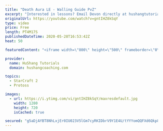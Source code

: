 ```yaml
---
title: "Death Aura LE - Walling Guide PvZ"
excerpt: "Interested in lessons? Email Devon directly at hushangtutorials@outlook.com ------------------------------------------------------------------------------------------------------- Want to support HuShang Tutorials directly? Patreon is a website where you can contribute a monthly donation that will help"
originalUrl: https://youtube.com/watch?v=gntIHZ8kSqY
type: video
price: Free
length: PT4M17S
publishedDateTime: 2020-05-28T16:53:42Z
heat: 50

featuredContent: "<iframe width=\"800\" height=\"500\" frameborder=\"0\" src=\"https://www.youtube.com/embed/gntIHZ8kSqY\" allow=\"accelerometer; autoplay; encrypted-media; gyroscope; picture-in-picture\" allowfullscreen></iframe>"

provider:
  name: HuShang Tutorials
  domain: hushangcoaching.com

topics:
  - StarCraft 2
  - Protoss

images:
  - url: https://i.ytimg.com/vi/gntIHZ8kSqY/maxresdefault.jpg
    width: 1280
    height: 720
    isCached: true

secured: "g5aDjAYBT8NhLxjEr0IU023V5lGm7cyRKIDbrV9Y1E4U/tYYYomQQFXd6Qkp8CT9CXtTp5THXkyKRinHDF4sBe8+1xdHXyEacbbAv/XorWlDRkWiXg8KNc8Chkh9FScFTNcP8MryJSr7g/9Mz3AVzZjv9fcDmDZLLAHp4kItzIBEJhDECkL2PDEl1LV/xWuzLUYes3HMAYBDN4UAo3x1zMATlPcwFBYAiSVTXK6a/2HGqe8kucoBqBsY7BYOkrGBG9tasf6ngKLWrShcG8Big+M0jvE/pwPnFSMBPXmn42G17XnFgvBLpXjbB3TFPPDCcQvNU0cjC605KLKc5OEcw88ae338yqGamNduyLwGXqDIVztO7qF3Xd+wAVJ6L1vlKsGTdq2VP0tnyEIzQYa2CjbrWJpgJaExuEBnfm+SF4c=;GwE1HEgwFteNjlhBakbGjg=="
---
```


